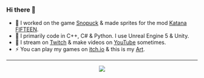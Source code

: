 ### Hi there 👋 

- 🐧 I worked on the game [Snopuck](https://scriptyshake.itch.io/snopuck-team-butterfly-2223-y1d) & made sprites for the mod [Katana FIFTEEN](https://www.youtube.com/watch?v=3VHlKWVgQAk).
- 🤖 I primarily code in C++, C# & Python. I use Unreal Engine 5 & Unity.
- 🔭 I stream on [Twitch](https://www.twitch.tv/scriptyshake) & make videos on [YouTube](https://www.youtube.com/channel/UCFCmJbqXMYAt6lFoi3Zr1Gw) sometimes.
- ⚡ You can play my games on [itch.io](https://scriptyshake.itch.io/) & this is my [Art](https://scriptyshake.tumblr.com/).
---
<p align="center">
    <a href="https://git.io/streak-stats"><img src="https://streak-stats.demolab.com?user=ScriptyShake&theme=tokyonight-duo&exclude_days=Sun%2CSat"/></a>
</p>
